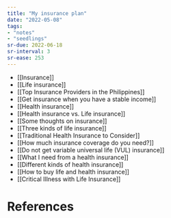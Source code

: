 ```yaml
---
title: "My insurance plan"
date: "2022-05-08"
tags:
- "notes"
- "seedlings"
sr-due: 2022-06-18
sr-interval: 3
sr-ease: 253
---
```


- [[Insurance]]
- [[Life insurance]]
- [[Top Insurance Providers in the Philippines]]
- [[Get insurance when you have a stable income]]
- [[Health insurance]]
- [[Health insurance vs. Life insurance]]
- [[Some thoughts on insurance]]
- [[Three kinds of life insurance]]
- [[Traditional Health Insurance to Consider]]
- [[How much insurance coverage do you need?]]
- [[Do not get variable universal life (VUL) insurance]]
- [[What I need from a health insurance]]
- [[Different kinds of health insurance]]
- [[How to buy life and health insurance]]
- [[Critical Illness with Life Insurance]]

# References
